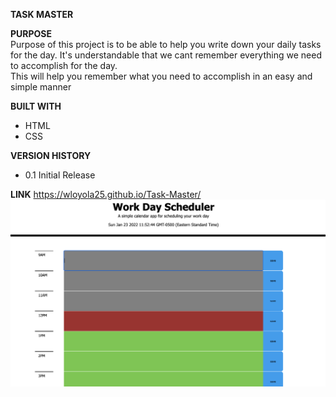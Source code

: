 **TASK MASTER**

**PURPOSE**
<br />
Purpose of this project is to be able to help you write down your daily tasks for the day. It's understandable that we cant remember everything we need to accomplish for the day. 
<br />
This will help you remember what you need to accomplish in an easy and simple manner

**BUILT WITH**
* HTML
* CSS

**VERSION HISTORY**
* 0.1 Initial Release



**LINK**
https://wloyola25.github.io/Task-Master/
![alt text](img/dailyplanner.jpeg "screenshot img")
